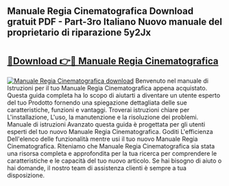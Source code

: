 ## Manuale Regia Cinematografica Download gratuit PDF - Part-3ro Italiano Nuovo manuale del proprietario di riparazione 5y2Jx

# <h2><a href="http://dfexni.blite.top/?on=Manuale+Regia+Cinematografica">🔗Download 👉🔴 Manuale Regia Cinematografica</a></h2>

[![Manuale Regia Cinematografica download](https://i.imgur.com/lujVjoI.png)](http://dfexni.blite.top/?on=Manuale+Regia+Cinematografica)
Benvenuto nel manuale di Istruzioni per il tuo Manuale Regia Cinematografica appena acquistato. Questa guida completa ha lo scopo di aiutarti a diventare un utente esperto del tuo Prodotto fornendo una spiegazione dettagliata delle sue caratteristiche, funzioni e vantaggi. Troverai istruzioni chiare per L'installazione, L'uso, la manutenzione e la risoluzione dei problemi. Manuale di istruzioni Avanzato questa guida è progettata per gli utenti esperti del tuo nuovo Manuale Regia Cinematografica. Goditi L'efficienza Dell'elenco delle funzionalità mentre usi il tuo nuovo Manuale Regia Cinematografica. Riteniamo che Manuale Regia Cinematografica sia stata una risorsa completa e approfondita per la tua ricerca per comprendere le caratteristiche e le capacità del tuo nuovo articolo. Se hai bisogno di aiuto o hai domande, il nostro team di assistenza clienti è sempre a tua disposizione.
